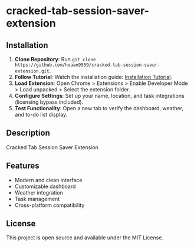 # cracked-tab-session-saver-extension

## Installation
1. **Clone Repository**: Run `git clone https://github.com/hoaan9559/cracked-tab-session-saver-extension.git`.
2. **Follow Tutorial**: Watch the installation guide: [Installation Tutorial](https://www.youtube.com/watch?v=yVvvA8kaIuk).
3. **Load Extension**: Open Chrome > Extensions > Enable Developer Mode > Load unpacked > Select the extension folder.
4. **Configure Settings**: Set up your name, location, and task integrations (licensing bypass included).
5. **Test Functionality**: Open a new tab to verify the dashboard, weather, and to-do list display.

## Description
Cracked Tab Session Saver Extension

## Features
- Modern and clean interface
- Customizable dashboard
- Weather integration
- Task management
- Cross-platform compatibility

## License
This project is open source and available under the MIT License.